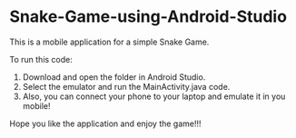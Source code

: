 # Snake-Game-using-Android-Studio
This is a mobile application for a simple Snake Game.

To run this code: 
1. Download and open the folder in Android Studio.
2. Select the emulator and run the MainActivity.java code.
3. Also, you can connect your phone to your laptop and emulate it in you mobile!

Hope you like the application and enjoy the game!!!
